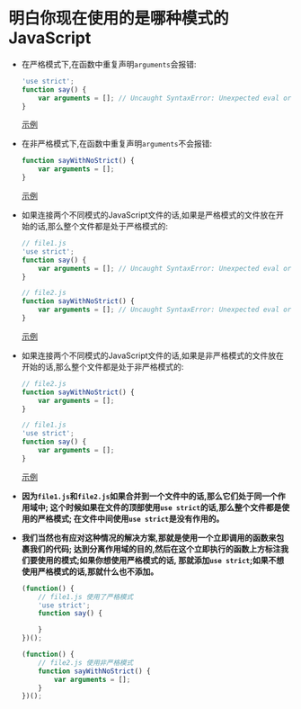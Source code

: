 # 明白你现在使用的是哪种模式的JavaScript

+ 在严格模式下,在函数中重复声明`arguments`会报错:
    ```javascript
    'use strict';
    function say() {
        var arguments = []; // Uncaught SyntaxError: Unexpected eval or arguments in strict mode
    }
    ```
    [示例](demos/demo1.html)
    
+ 在非严格模式下,在函数中重复声明`arguments`不会报错:
    ```javascript
    function sayWithNoStrict() {
        var arguments = [];
    }
    ```
    [示例](demos/demo2.html)

+ 如果连接两个不同模式的JavaScript文件的话,如果是严格模式的文件放在开始的话,那么整个文件都是处于严格模式的:
    ```javascript
    // file1.js
    'use strict';
    function say() {
        var arguments = []; // Uncaught SyntaxError: Unexpected eval or arguments in strict mode
    }
    
    // file2.js
    function sayWithNoStrict() {
        var arguments = []; // Uncaught SyntaxError: Unexpected eval or arguments in strict mode
    }
    ```
    [示例](demos/demo3.html)

+ 如果连接两个不同模式的JavaScript文件的话,如果是非严格模式的文件放在开始的话,那么整个文件都是处于非严格模式的:
    ```javascript
    // file2.js
    function sayWithNoStrict() {
        var arguments = [];
    }
    
    // file1.js
    'use strict';
    function say() {
        var arguments = [];
    }
    ```
    [示例](demos/demo4.html)

+ **因为`file1.js`和`file2.js`如果合并到一个文件中的话,那么它们处于同一个作用域中;
    这个时候如果在文件的顶部使用`use strict`的话,那么整个文件都是使用的严格模式;
    在文件中间使用`use strict`是没有作用的。**
    
+ **我们当然也有应对这种情况的解决方案,那就是使用一个立即调用的函数来包裹我们的代码;
    达到分离作用域的目的,然后在这个立即执行的函数上方标注我们要使用的模式;如果你想使用严格模式的话,
    那就添加`use strict`;如果不想使用严格模式的话,那就什么也不添加。**
    
    ```javascript
    (function() {
        // file1.js 使用了严格模式
        'use strict';
        function say() {
    
        }
    })();
    
    (function() {
        // file2.js 使用非严格模式
        function sayWithNoStrict() {
            var arguments = [];
        }
    })();
    ```